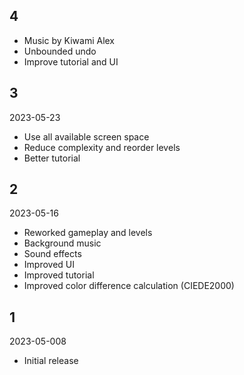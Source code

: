 ## 4

* Music by Kiwami Alex
* Unbounded undo
* Improve tutorial and UI

## 3

2023-05-23

* Use all available screen space
* Reduce complexity and reorder levels
* Better tutorial

## 2

2023-05-16

* Reworked gameplay and levels
* Background music
* Sound effects
* Improved UI
* Improved tutorial
* Improved color difference calculation (CIEDE2000)

## 1

2023-05-008

* Initial release